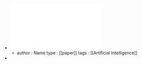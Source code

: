 - ![Simple random search provides a competitive approach to reinforcement learning.pdf](../assets/Simple_random_search_provides_a_competitive_approach_to_reinforcement_learning_1672627176243_0.pdf)
	- author : Name
	  type : [[paper]]
	  tags : [[Artificial Intelligence]]
-